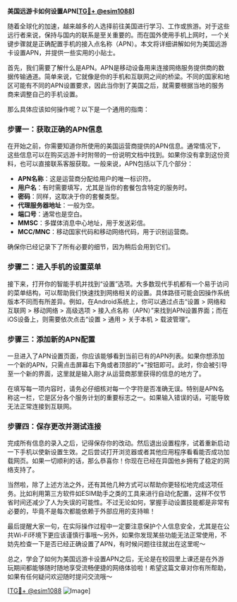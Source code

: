**美国远游卡如何设置APN[[TG💪+ @esim1088](https://t.me/s/esim1088)]**

随着全球化的加速，越来越多的人选择前往美国进行学习、工作或旅游。对于这些远行者来说，保持与国内的联系是至关重要的。而在国外使用手机上网时，一个关键步骤就是正确配置手机的接入点名称（APN）。本文将详细讲解如何为美国远游卡设置APN，并提供一些实用的小贴士。

首先，我们需要了解什么是APN。APN是移动设备用来连接网络服务提供商的数据传输通道。简单来说，它就像是你的手机和互联网之间的桥梁。不同的国家和地区可能有不同的APN设置要求，因此当你到了美国之后，就需要根据当地的服务商来调整自己的手机设置。

那么具体应该如何操作呢？以下是一个通用的指南：

### 步骤一：获取正确的APN信息

在开始之前，你需要知道你所使用的美国运营商提供的APN信息。通常情况下，这些信息可以在购买远游卡时附带的一份说明文档中找到。如果你没有拿到这份资料，也可以直接联系客服获取。一般来说，APN包括以下几个部分：
- **APN名称**：这是运营商分配给用户的唯一标识符。
- **用户名**：有时需要填写，尤其是当你的套餐包含特定的服务时。
- **密码**：同样，这取决于你的套餐类型。
- **代理服务器地址**：一般为空。
- **端口号**：通常也是空白。
- **MMSC**：多媒体消息中心地址，用于发送彩信。
- **MCC/MNC**：移动国家代码和移动网络代码，用于识别运营商。

确保你已经记录下了所有必要的细节，因为稍后会用到它们。

### 步骤二：进入手机的设置菜单

接下来，打开你的智能手机并找到“设置”选项。大多数现代手机都有一个易于访问的菜单结构，可以帮助我们快速找到网络相关的设置。具体路径可能会因操作系统版本不同而有所差异。例如，在Android系统上，你可以通过点击“设置 > 网络和互联网 > 移动网络 > 高级选项 > 接入点名称（APN）”来找到APN设置界面；而在iOS设备上，则需要依次点击“设置 > 通用 > 关于本机 > 载波管理”。

### 步骤三：添加新的APN配置

一旦进入了APN设置页面，你应该能够看到当前已有的APN列表。如果你想添加一个新的APN，只需点击屏幕右下角或者顶部的“+”按钮即可。此时，你会被引导至一个新的界面，这里就是输入刚才从运营商那里获得的信息的地方了。

在填写每一项内容时，请务必仔细核对每一个字符是否准确无误。特别是APN名称这一栏，它是区分各个服务计划的重要标志之一。如果输入错误的话，可能导致无法正常连接到互联网。

### 步骤四：保存更改并测试连接

完成所有信息的录入之后，记得保存你的改动。然后退出设置程序，试着重新启动一下手机以使新设置生效。之后尝试打开浏览器或者其他应用程序看看能否成功加载网页。如果一切顺利的话，那么恭喜你！你现在已经在异国他乡拥有了稳定的网络支持了。

当然啦，除了上述方法之外，还有其他几种方式可以帮助你更轻松地完成这项任务。比如利用第三方软件如ESIM助手之类的工具来进行自动化配置，这样不仅节省时间还减少了人为失误的可能性。不过无论如何，掌握手动设置技能都是非常有必要的，毕竟不是每次都能依赖于外部应用的支持嘛！

最后提醒大家一句，在实际操作过程中一定要注意保护个人信息安全，尤其是在公共Wi-Fi环境下更应该谨慎行事哦～另外，如果你发现某些功能无法正常使用，不妨先检查一下是否已经正确设置了APN，有时候问题往往就出在这里呢～

总之，学会了如何为美国远游卡设置APN之后，无论是在校园里上课还是在外游玩期间都能够随时随地享受流畅便捷的网络体验啦！希望这篇文章对你有所帮助，如果有任何疑问欢迎随时提问交流哦～ 

[[TG💪+ @esim1088](https://t.me/s/esim1088) ![Image](https://i.postimg.cc/4NQfJmqS/Snipaste-2025-05-13-00-14-12.png)]